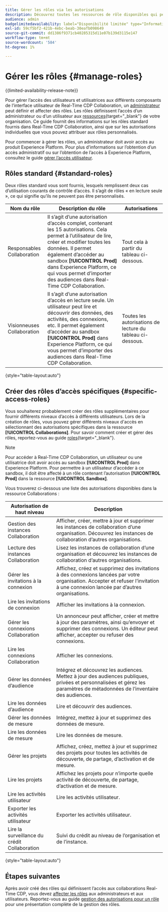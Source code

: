 ```yaml
---
title: Gérer les rôles via les autorisations
description: Découvrez toutes les ressources de rôle disponibles qui permettent d’accéder aux différents composants dans l’interface utilisateur de Real-Time CDP Collaboration.
audience: admin
badgelimitedavailability: label="Disponibilité limitée" type="Informative" url="https://helpx.adobe.com/fr/legal/product-descriptions/real-time-customer-data-platform-collaboration.html newtab=true"
exl-id: 59cf5bf2-421b-4ebc-beab-30eafb098649
source-git-commit: dd1386f9371cb40285315d11e07b139d3115e147
workflow-type: tm+mt
source-wordcount: '584'
ht-degree: 1%

---
```


# Gérer les rôles {#manage-roles}

{{limited-availability-release-note}}

Pour gérer l’accès des utilisateurs et utilisatrices aux différents composants de l’interface utilisateur de Real-Time CDP Collaboration, un [administrateur](./manage-user-access.md#system-admin-gain-access) peut définir et affecter des rôles. Les rôles définissent l’accès d’un administrateur ou d’un utilisateur aux [ressources](https://experienceleague.adobe.com/fr/docs/experience-platform/access-control/home#permissions){target="_blank"} de votre organisation. Ce guide fournit des informations sur les rôles standard fournis dans Real-Time CDP Collaboration, ainsi que sur les autorisations individuelles que vous pouvez attribuer aux rôles personnalisés.

Pour commencer à gérer les rôles, un administrateur doit avoir accès au produit Experience Platform. Pour plus d’informations sur l’obtention d’un accès administratif ou sur l’obtention de l’accès à Experience Platform, consultez le guide [gérer l’accès utilisateur](./manage-user-access.md#manage-user-access-through-permissions).

## Rôles standard {#standard-roles}

Deux rôles standard vous sont fournis, lesquels remplissent deux cas d’utilisation courants de contrôle d’accès. Il s’agit de rôles « en lecture seule », ce qui signifie qu’ils ne peuvent pas être personnalisés.

| Nom du rôle | Description du rôle | Autorisations |
| --- | --- | --- | 
| Responsables Collaboration | Il s’agit d’une autorisation d’accès complet, contenant les 15 autorisations. Cela permet à l’utilisateur de lire, créer et modifier toutes les données. Il permet également d’accéder au sandbox **[!UICONTROL Prod]** dans Experience Platform, ce qui vous permet d’importer des audiences dans Real-Time CDP Collaboration. | Tout cela à partir du tableau ci-dessous. |
| Visionneuses Collaboration | Il s’agit d’une autorisation d’accès en lecture seule. Un utilisateur peut lire et découvrir des données, des activités, des connexions, etc. Il permet également d’accéder au sandbox **[!UICONTROL Prod]** dans Experience Platform, ce qui vous permet d’importer des audiences dans Real-Time CDP Collaboration. | Toutes les autorisations de lecture du tableau ci-dessous. |

{style="table-layout:auto"}

## Créer des rôles d’accès spécifiques {#specific-access-roles}

Vous souhaiterez probablement créer des rôles supplémentaires pour fournir différents niveaux d’accès à différents utilisateurs. Lors de la création de rôles, vous pouvez gérer différents niveaux d&#39;accès en sélectionnant des autorisations spécifiques dans la ressource **[!UICONTROL Collaborations]**. Pour savoir comment créer et gérer des rôles, reportez-vous au guide [roles](https://experienceleague.adobe.com/fr/docs/experience-platform/access-control/abac/permissions-ui/roles#create-new-role){target="_blank"}.

>[!NOTE]
> Pour accéder à Real-Time CDP Collaboration, un utilisateur ou une utilisatrice doit avoir accès au sandbox **[!UICONTROL Prod]** dans Experience Platform. Pour permettre à un utilisateur d’accéder à ce sandbox, il doit être affecté à un rôle contenant l’autorisation **[!UICONTROL Prod]** dans la ressource **[!UICONTROL Sandbox]**.

Vous trouverez ci-dessous une liste des autorisations disponibles dans la ressource Collaborations :

| Autorisation de haut niveau | Description |
| --- | --- |
| Gestion des instances Collaboration | Afficher, créer, mettre à jour et supprimer les instances de collaboration d’une organisation. Découvrez les instances de collaboration d’autres organisations. |
| Lecture des instances Collaboration | Lisez les instances de collaboration d’une organisation et découvrez les instances de collaboration d’autres organisations. |
| Gérer les invitations à la connexion | Affichez, créez et supprimez des invitations à des connexions lancées par votre organisation. Accepter et refuser l’invitation à une connexion lancée par d’autres organisations. |
| Lire les invitations de connexion | Afficher les invitations à la connexion. |
| Gérer les connexions Collaboration | Un annonceur peut afficher, créer et mettre à jour des paramètres, ainsi qu’envoyer et supprimer des connexions. Un éditeur peut afficher, accepter ou refuser des connexions. |
| Lire les connexions Collaboration | Afficher les connexions. |
| Gérer les données d’audience | Intégrez et découvrez les audiences. Mettez à jour des audiences publiques, privées et personnalisées et gérez les paramètres de métadonnées de l’inventaire des audiences. |
| Lire les données d’audience | Lire et découvrir des audiences. |
| Gérer les données de mesure | Intégrez, mettez à jour et supprimez des données de mesure. |
| Lire les données de mesure | Lire les données de mesure. |
| Gérer les projets | Affichez, créez, mettez à jour et supprimez des projets pour toutes les activités de découverte, de partage, d’activation et de mesure. |
| Lire les projets | Affichez les projets pour n’importe quelle activité de découverte, de partage, d’activation et de mesure. |
| Lire les activités utilisateur | Lire les activités utilisateur. |
| Exporter les activités utilisateur | Exporter les activités utilisateur. |
| Lire la surveillance du crédit Collaboration | Suivi du crédit au niveau de l’organisation et de l’instance. |

{style="table-layout:auto"}

## Étapes suivantes

Après avoir créé des rôles qui définissent l’accès aux collaborations Real-Time CDP, vous devez [affecter les rôles](./manage-user-access.md#assign-a-role) aux administrateurs et aux utilisateurs. Reportez-vous au guide [gestion des autorisations pour un rôle](https://experienceleague.adobe.com/fr/docs/experience-platform/access-control/abac/permissions-ui/permissions) pour une présentation complète de la gestion des rôles.
